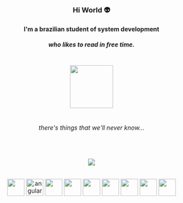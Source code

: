 
<h3 display="flex", align="center">Hi World 👽</h3>
<h4 display="flex", align="center">I'm a brazilian student of system development</h3>
<h5 display="flex", align="center"><i>who likes to read in free time.</i></h6>

<br>
 <div align="center">
    <img src="https://github.githubassets.com/images/mona-loading-dark.gif" width="100">
 </div> 
<br>
 
<h6 display="flex", align="center"><i>there's things that we'll never know...</i></h6>
<br>

<p align="center">
  <img src="https://capsule-render.vercel.app/api?type=waving&color=C0C6C8&height=60&section=footer&width=100"/>
</p>
 
<br>
<div align="center" style="display: inline_block">
    <img src="https://cdn.jsdelivr.net/gh/devicons/devicon/icons/java/java-plain.svg" width="40" height="40"/>
    <img src="https://angular.io/assets/images/logos/angular/angular.svg" alt="angular" width="40" height="40"/></a>
    <img src="https://cdn.jsdelivr.net/gh/devicons/devicon/icons/bootstrap/bootstrap-plain.svg"  width="40" height="40"/>
    <img src="https://cdn.jsdelivr.net/gh/devicons/devicon/icons/html5/html5-plain.svg" width="40" height="40"/>
    <img src="https://cdn.jsdelivr.net/gh/devicons/devicon/icons/css3/css3-plain.svg" width="40" height="40"/>
    <img src="https://cdn.jsdelivr.net/gh/devicons/devicon/icons/typescript/typescript-original.svg" width="40" height="40"/>
    <img src="https://cdn.jsdelivr.net/gh/devicons/devicon/icons/javascript/javascript-original.svg" width="40" height="40"/>
    <img src="https://cdn.jsdelivr.net/gh/devicons/devicon/icons/ionic/ionic-original.svg" width="40" height="40"/>
    <img src="https://cdn.jsdelivr.net/gh/devicons/devicon/icons/mysql/mysql-original.svg" width="40" height="40"/>
</div>
  
